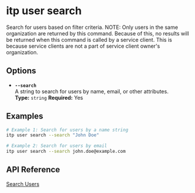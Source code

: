 # itp user search

Search for users based on filter criteria.
NOTE: Only users in the same organization are returned by this command. Because of this, no results will be returned when this command is called by a service client. This is because service clients are not a part of service client owner's organization.

## Options

- **`--search`**  
  A string to search for users by name, email, or other attributes.  
  **Type:** `string` **Required:** Yes

## Examples

```bash
# Example 1: Search for users by a name string
itp user search --search "John Doe"

# Example 2: Search for users by email
itp user search --search john.doe@example.com
```

## API Reference

[Search Users](https://developer.bentley.com/apis/users/operations/get-users/)